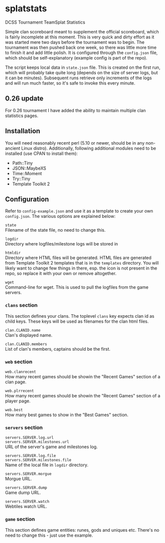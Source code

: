 # splatstats
DCSS Tournament TeamSplat Statistics

Simple clan scoreboard meant to supplement the official scoreboard, which is fairly incomplete at this moment. This is very quick and dirty effort as it was started mere two days before the tournament was to begin. The tournament was then pushed back one week, so there was little more time to finish it and add little polish. It is configured through the `config.json` file, which should be self-explanatory (example config is part of the repo).

The script keeps local data in `state.json` file. This is created on the first run, which will probably take quite long (depends on the size of server logs, but it can be minutes). Subsequent runs retrieve only increments of the logs and will run much faster, so it's safe to invoke this every minute.

## 0.26 update

For 0.26 tournament I have added the ability to maintain multiple clan statistics
pages.

## Installation

You will need reasonably recent perl (5.10 or newer, should be in any
non-ancient Linux distro). Additionally, following additional modules need to
be installed (use CPAN to install them):

* Path::Tiny
* JSON::MaybeXS
* Time::Moment
* Try::Tiny
* Template Toolkit 2

## Configuration

Refer to `config-example.json` and use it as a template to create your own
`config.json`. The various options are explained below:

`state`  
Filename of the state file, no need to change this.

`logdir`  
Directory where logfiles/milestone logs will be stored in

`htmldir`  
Directory where HTML files will be generated. HTML files are generated from
Template Toolkit 2 templates that is in the `templates` directory. You will
likely want to change few things in there, esp. the icon is not present in the
repo, so replace it with your own or remove altogether.

`wget`  
Command-line for wget. This is used to pull the logfiles from the game servers.

### `clans` section

This section defines your clans. The toplevel `clans` key expects clan id as
child keys. These keys will be used as filenames for the clan html files.

`clan.CLANID.name`  
Clan's displayed name.

`clan.CLANID.members`  
List of clan's members, captains should be the first.

### `web` section

`web.clanrecent`  
How many recent games should be showin the "Recent Games" section of a clan
page.

`web.plrrecent`  
How many recent games should be showin the "Recent Games" section of a player
page.

`web.best`  
How many best games to show in the "Best Games" section.

### `servers` section

`servers.SERVER.log.url`  
`servers.SERVER.milestones.url`  
URL of the server's game and milestones log.

`servers.SERVER.log.file`  
`servers.SERVER.milestones.file`  
Name of the local file in `logdir` directory.

`servers.SERVER.morgue`  
Morgue URL.

`servers.SERVER.dump`  
Game dump URL.

`servers.SERVER.watch`  
Webtiles watch URL.

### `game` section

This section defines game entities: runes, gods and uniques etc. There's no
need to change this - just use the example.

